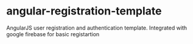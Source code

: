 # angular-registration-template
AngularJS user registration and authentication template. Integrated with google firebase for basic registartion
